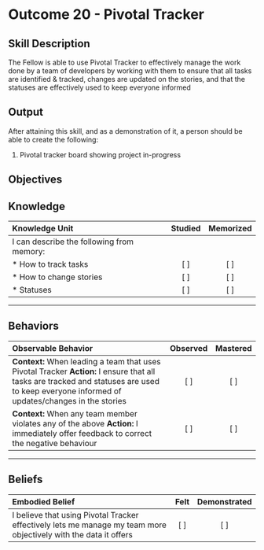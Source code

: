 # Outcome 20 - Pivotal Tracker

**Skill Description**
----------
The Fellow is able to use Pivotal Tracker to effectively manage the work done by a team of developers by working with them to ensure that all tasks are identified & tracked, changes are updated on the stories, and that the statuses are effectively used to keep everyone informed

**Output**
----------
After attaining this skill, and as a demonstration of it, a person should be able to create the following:

1. Pivotal tracker board showing project in-progress


**Objectives**
----------
## **Knowledge**


| Knowledge Unit   |      Studied      | Memorized |
|:-------------|:------------------:|:--------:|
| I can describe the following from memory: | | |
| * How to track tasks | [ ] | [ ]  |
| * How to change stories     | [ ] | [ ]  |
| * Statuses       | [ ] | [ ]  |


----------


## **Behaviors**

| Observable Behavior   |      Observed      | Mastered |
|:-------------|:------------------:|:--------:|
| **Context:** When leading a team that uses Pivotal Tracker **Action:** I ensure that all tasks are tracked and statuses are used to keep everyone informed of updates/changes in the stories   | [ ] | [ ]  |
| **Context:** When any team member violates any of the above **Action:** I immediately offer feedback to correct the negative behaviour |   [ ]   |   [ ]  |


----------


## **Beliefs**


| Embodied Belief   |      Felt      | Demonstrated |
|:-------------|:------------------:|:--------:|
| I believe that using Pivotal Tracker effectively lets me manage my team more objectively with the data it offers | [ ] | [ ]  |
